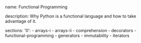 name: Functional Programming

description: Why Python is a functional language and how to take advantage of it.

sections:
  '0':
    - arrays-i
    - arrays-ii
    - comprehension
    - decorators
    - functional-programming
    - generators
    - immutability
    - iterators


